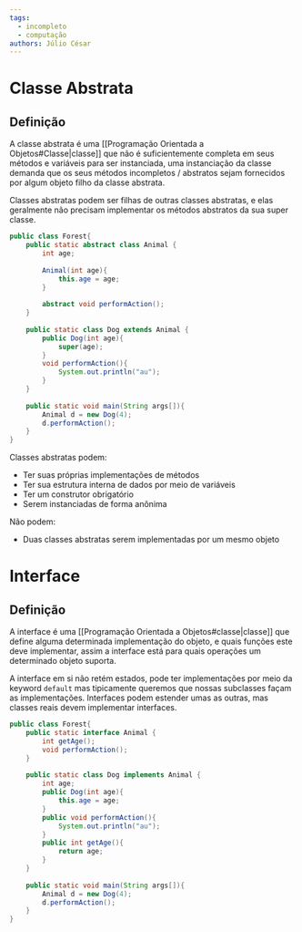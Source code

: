 ```yaml
---
tags:
  - incompleto
  - computação
authors: Júlio César
---
```

# Classe Abstrata

## Definição

A classe abstrata é uma [[Programação Orientada a Objetos#Classe|classe]] que não é suficientemente completa em seus métodos e variáveis para ser instanciada, uma instanciação da classe demanda que os seus métodos incompletos / abstratos sejam fornecidos por algum objeto filho da classe abstrata.

Classes abstratas podem ser filhas de outras classes abstratas, e elas geralmente não precisam implementar os métodos abstratos da sua super classe.

```java
public class Forest{
	public static abstract class Animal {
		int age;
		
		Animal(int age){
			this.age = age;
		}
		
		abstract void performAction();
	}
	
	public static class Dog extends Animal {
		public Dog(int age){
			super(age);
		}
		void performAction(){
			System.out.println("au");
		}
	}
	
	public static void main(String args[]){
		Animal d = new Dog(4);
		d.performAction();
	}
}
```

Classes abstratas podem:
- Ter suas próprias implementações de métodos
- Ter sua estrutura interna de dados por meio de variáveis
- Ter um construtor obrigatório
- Serem instanciadas de forma anônima

Não podem:
- Duas classes abstratas serem implementadas por um mesmo objeto

# Interface

## Definição 

A interface é uma [[Programação Orientada a Objetos#classe|classe]] que define alguma determinada implementação do objeto, e quais funções este deve implementar, assim a interface está para quais operações um determinado objeto suporta.

A interface em si não retém estados, pode ter implementações por meio da keyword `default` mas tipicamente queremos que nossas subclasses façam as implementações. Interfaces podem estender umas as outras, mas classes reais devem implementar interfaces.

```java
public class Forest{
	public static interface Animal {
		int getAge();
		void performAction();
	}
	
	public static class Dog implements Animal {
		int age;
		public Dog(int age){
			this.age = age;
		}
		public void performAction(){
			System.out.println("au");
		}
		public int getAge(){
			return age;
		}
	}
	
	public static void main(String args[]){
		Animal d = new Dog(4);
		d.performAction();
	}
}
```